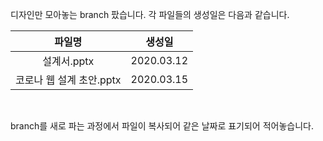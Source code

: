 디자인만 모아놓는 branch 팠습니다.
각 파일들의 생성일은 다음과 같습니다.

|파일명|생성일|
|:--:|:--:|
|설계서.pptx|2020.03.12|
|코로나 웹 설계 초안.pptx|2020.03.15|

<br>

branch를 새로 파는 과정에서 파일이 복사되어 같은 날짜로 표기되어
적어놓습니다.